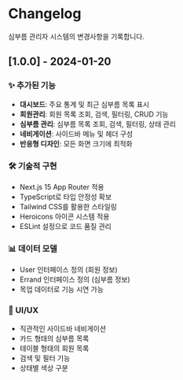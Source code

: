 # Changelog

심부름 관리자 시스템의 변경사항을 기록합니다.

## [1.0.0] - 2024-01-20

### ✨ 추가된 기능
- **대시보드**: 주요 통계 및 최근 심부름 목록 표시
- **회원관리**: 회원 목록 조회, 검색, 필터링, CRUD 기능
- **심부름 관리**: 심부름 목록 조회, 검색, 필터링, 상태 관리
- **네비게이션**: 사이드바 메뉴 및 헤더 구성
- **반응형 디자인**: 모든 화면 크기에 최적화

### 🛠 기술적 구현
- Next.js 15 App Router 적용
- TypeScript로 타입 안정성 확보
- Tailwind CSS를 활용한 스타일링
- Heroicons 아이콘 시스템 적용
- ESLint 설정으로 코드 품질 관리

### 📊 데이터 모델
- User 인터페이스 정의 (회원 정보)
- Errand 인터페이스 정의 (심부름 정보)
- 목업 데이터로 기능 시연 가능

### 🎨 UI/UX
- 직관적인 사이드바 네비게이션
- 카드 형태의 심부름 목록
- 테이블 형태의 회원 목록
- 검색 및 필터 기능
- 상태별 색상 구분
